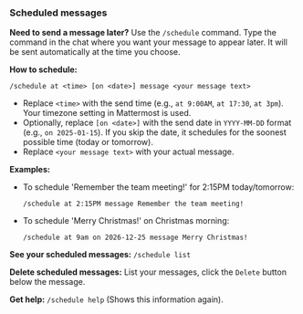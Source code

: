 ### Scheduled messages

**Need to send a message later?** Use the `/schedule` command.
Type the command in the chat where you want your message to appear later. It will be sent automatically at the time you choose.

**How to schedule:**

`/schedule at <time> [on <date>] message <your message text>`

*   Replace `<time>` with the send time (e.g., `at 9:00AM`, `at 17:30`, `at 3pm`). Your timezone setting in Mattermost is used.
*   Optionally, replace `[on <date>]` with the send date in `YYYY-MM-DD` format (e.g., `on 2025-01-15`). If you skip the date, it schedules for the soonest possible time (today or tomorrow).
*   Replace `<your message text>` with your actual message.

**Examples:**

*   To schedule 'Remember the team meeting!' for 2:15PM today/tomorrow:
    ```
    /schedule at 2:15PM message Remember the team meeting!
    ```
*   To schedule 'Merry Christmas!' on Christmas morning:
    ```
    /schedule at 9am on 2026-12-25 message Merry Christmas!
    ```

**See your scheduled messages:** `/schedule list`

**Delete scheduled messages:** List your messages, click the `Delete` button below the message.

**Get help:** `/schedule help` (Shows this information again).
